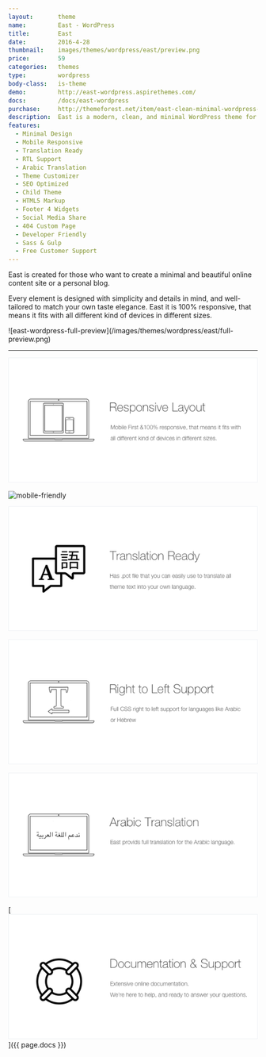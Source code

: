 ```yaml
---
layout:       theme
name:         East - WordPress
title:        East
date:         2016-4-28
thumbnail:    images/themes/wordpress/east/preview.png
price:        59
categories:   themes
type:         wordpress
body-class:   is-theme
demo:         http://east-wordpress.aspirethemes.com/
docs:         /docs/east-wordpress
purchase:     http://themeforest.net/item/east-clean-minimal-wordpress-blog-theme/15349397
description:  East is a modern, clean, and minimal WordPress theme for your next blog.
features:
  - Minimal Design
  - Mobile Responsive
  - Translation Ready
  - RTL Support
  - Arabic Translation
  - Theme Customizer
  - SEO Optimized
  - Child Theme
  - HTML5 Markup
  - Footer 4 Widgets
  - Social Media Share
  - 404 Custom Page
  - Developer Friendly
  - Sass & Gulp
  - Free Customer Support
---
```


East is created for those who want to create a minimal and beautiful online content site or a personal blog.

Every element is designed with simplicity and details in mind, and well-tailored to match your own taste elegance. East it is 100% responsive, that means it fits with all different kind of devices in different sizes.

<div class="darker-bg-image-wrap" markdown='1'>
  ![east-wordpress-full-preview](/images/themes/wordpress/east/full-preview.png)
</div>

---

![responsive](/images/themes/wordpress/shared/responsive.png)

![mobile-friendly](//images/themes/wordpress/shared/mobile-friendly.png)

![translation](/images/themes/wordpress/shared/translation.png)

![rtl](/images/themes/wordpress/shared/rtl.png)

![arabic-translation](/images/themes/wordpress/shared/arabic-translation.png)

[![support-docs](/images/themes/wordpress/shared/support-docs.png)]({{ page.docs }})